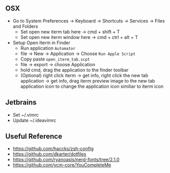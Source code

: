 
## OSX
- Go to System Preferences -> Keyboard -> Shortcuts -> Services -> Files and Folders
    - Set open new iterm tab here -> cmd + shift + T
    - Set open new iterm window here -> cmd + ctrl + alt + T
- Setup Open Iterm in Finder 
    - Run application `Automator`
    - file -> New -> Application -> Choose `Run Apple Script`
    - Copy paste `open_iterm_tab.scpt`
    - file -> export -> choose Application
    - hold cmd, drag the application to the finder toolbar
    - (Optional) right click iterm -> get info, right click the new tab application -> get info, drag iterm preview image to the new tab application icon to change the application icon similiar to iterm icon

## Jetbrains 
- Set ~/.vimrc
- Update ~/.ideavimrc


## Useful Reference

- https://github.com/haccks/zsh-config
- https://github.com/dkarter/dotfiles
- https://github.com/ryanoasis/nerd-fonts/tree/2.1.0
- https://github.com/ycm-core/YouCompleteMe